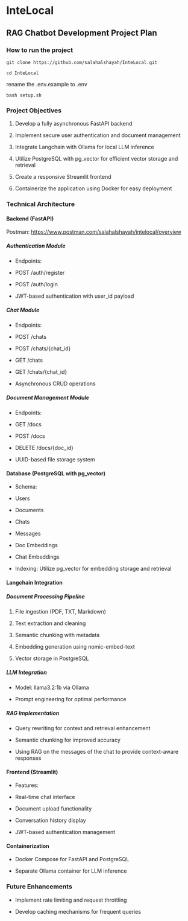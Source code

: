 # InteLocal

## RAG Chatbot Development Project Plan

### How to run the project

```
git clone https://github.com/salahalshayah/InteLocal.git
```

```
cd InteLocal
```

rename the .env.example to .env


```
bash setup.sh
```
### Project Objectives

1. Develop a fully asynchronous FastAPI backend

2. Implement secure user authentication and document management

3. Integrate Langchain with Ollama for local LLM inference

4. Utilize PostgreSQL with pg_vector for efficient vector storage and retrieval

5. Create a responsive Streamlit frontend

6. Containerize the application using Docker for easy deployment

### Technical Architecture

#### Backend (FastAPI)

Postman: https://www.postman.com/salahalshayah/intelocal/overview

##### Authentication Module

- Endpoints:

- POST /auth/register

- POST /auth/login

- JWT-based authentication with user_id payload

##### Chat Module

- Endpoints:

- POST /chats

- POST /chats/{chat_id}

- GET /chats

- GET /chats/{chat_id}

- Asynchronous CRUD operations

##### Document Management Module

- Endpoints:

- GET /docs

- POST /docs

- DELETE /docs/{doc_id}

- UUID-based file storage system

#### Database (PostgreSQL with pg_vector)

- Schema:

- Users

- Documents

- Chats

- Messages

- Doc Embeddings

- Chat Embeddings

- Indexing: Utilize pg_vector for embedding storage and retrieval

#### Langchain Integration

##### Document Processing Pipeline

1. File ingestion (PDF, TXT, Markdown)

2. Text extraction and cleaning

3. Semantic chunking with metadata

4. Embedding generation using nomic-embed-text

5. Vector storage in PostgreSQL

##### LLM Integration

- Model: llama3.2:1b via Ollama

- Prompt engineering for optimal performance

##### RAG Implementation

- Query rewriting for context and retrieval enhancement

- Semantic chunking for improved accuracy

- Using RAG on the messages of the chat to provide context-aware responses

#### Frontend (Streamlit)

- Features:

- Real-time chat interface

- Document upload functionality

- Conversation history display

- JWT-based authentication management

#### Containerization

- Docker Compose for FastAPI and PostgreSQL

- Separate Ollama container for LLM inference

### Future Enhancements

- Implement rate limiting and request throttling

- Develop caching mechanisms for frequent queries
